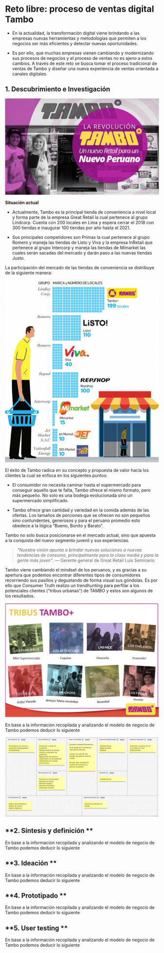 # Reto libre: proceso de ventas digital Tambo

- En la actualidad, la transformación digital viene brindando a las empresas nuevas herramientas y metodologías que permiten a los negocios ser más eficientes y detectar nuevas oportunidades.

- Es por ello, que muchas empresas vienen cambiando y modernizando sus procesos de negocios y el proceso de ventas no es ajeno a estos cambios. A través de este reto se busca tomar el proceso tradicional de ventas de Tambo y diseñar una nueva experiencia de ventas orientada a canales digitales.

## **1. Descubrimiento e Investigación**

![Tambo](assets/docs/tambo-retail.jpg)

**Situación actual**
- Actualmente, Tambo es la principal tienda de conveniencia a nivel local y forma parte de la empresa Great Retail la cual pertenece al grupo Lindcorp. Cuenta con 200 locales en Lima y espera cerrar el 2018 con 300 tiendas e inaugurar 100 tiendas por año hasta el 2021.

- Sus principales competidores son Primax la cual pertenece al grupo Romero y maneja las tiendas de Listo y Viva y la empresa InRetail que pertenece al grupo Intercorp y maneja las tiendas de Mimarket las cuales serán sacadas del mercado y darán paso a las nuevas tiendas Justo.

La participación del mercado de las tiendas de conveniencia se distribuye de la siguiente manera:

![Tambo](assets/docs/market-share.png) 

El éxito de Tambo radica en su concepto y propuesta de valor hacia los clientes la cual se enfoca en los siguientes puntos:

- El consumidor no necesita caminar hasta el supermercado para conseguir aquello que te falta, Tambo ofrece el mismo formato, pero más pequeño. No solo es una bodega evolucionada sino un supermercado simplificado. 

- Tambo ofrece gran cantidad y variedad en la comida además de las ofertas. Los tamaños de porciones que se ofrecen no son pequeños sino contundentes, generosos y para el peruano promedio esto obedece a la lógica “Bueno, Bonito y Barato”.

Tambo no solo busca posicionarse en el mercado actual, sino que apuesta a la conquista del nuevo segmento juvenil y sus experiencias.

> *"Nuestra visión apunta a brindar nuevas soluciones a nuevas tendencias de consumo, principalmente para la clase media y para la gente más joven"*.  — Gerente general de Great Retail Luis Seminario

Tambo viene cambiando el mindset de los peruanos, y es gracias a su apertura que podemos encontrar diferentes tipos de consumidores recorriendo sus pasillos y degustando de forma visual sus góndolas. Es por ello que Consumer Truth realizo un trendhunting para perfilar a los potenciales clientes (“tribus urbanas”) de TAMBO y estos son algunos de los resultados. 

![Tambo](assets/docs/tambo-tribus.jpg)

En base a la información recopilada y analizando el modelo de negocio de Tambo podemos deducir lo siguiente

![Tambo](assets/docs/canvas.png)


## **2. Síntesis y definición **

En base a la información recopilada y analizando el modelo de negocio de Tambo podemos deducir lo siguiente

## **3. Ideación **

En base a la información recopilada y analizando el modelo de negocio de Tambo podemos deducir lo siguiente

## **4. Prototipado **

En base a la información recopilada y analizando el modelo de negocio de Tambo podemos deducir lo siguiente

## **5. User testing **

En base a la información recopilada y analizando el modelo de negocio de Tambo podemos deducir lo siguiente
